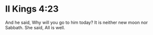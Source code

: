 # II Kings 4:23

And he said, Why will you go to him today? It is neither new moon nor Sabbath. She said, All is well.

